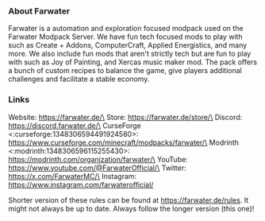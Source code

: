 ### About Farwater
Farwater is a automation and exploration focused modpack used on the Farwater Modpack Server. We have fun tech focused mods to play with such as Create + Addons, ComputerCraft, Applied Energistics,  and many more. We also include fun mods that aren't strictly tech but are fun to play with such as Joy of Painting, and Xercas music maker mod. The pack offers a bunch of custom recipes to balance the game, give players additional challenges and facilitate a stable economy.

### Links
Website: https://farwater.de/\
Store: https://farwater.de/store/\
Discord: https://discord.farwater.de/\
CurseForge <:curseforge:1348306594491924580>: https://www.curseforge.com/minecraft/modpacks/farwater/\
Modrinth <:modrinth:1348306596115255430>: https://modrinth.com/organization/farwater/\
YouTube: https://www.youtube.com/@FarwaterOfficial/\
Twitter: https://x.com/FarwaterMC/\
Instagram: https://www.instagram.com/farwaterofficial/

Shorter version of these rules can be found at https://farwater.de/rules. It might not always be up to date. Always follow the longer version (this one)!